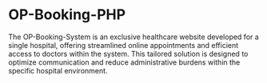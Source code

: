 # OP-Booking-PHP
The OP-Booking-System is an exclusive healthcare website developed for a single hospital, offering streamlined online appointments and efficient access to doctors within the system. This tailored solution is designed to optimize communication and reduce administrative burdens within the specific hospital environment.
